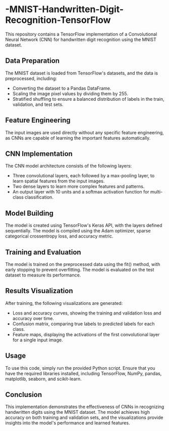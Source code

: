 # -MNIST-Handwritten-Digit-Recognition-TensorFlow

This repository contains a TensorFlow implementation of a Convolutional Neural Network (CNN) for handwritten digit recognition using the MNIST dataset.

## Data Preparation
The MNIST dataset is loaded from TensorFlow's datasets, and the data is preprocessed, including:

* Converting the dataset to a Pandas DataFrame.
* Scaling the image pixel values by dividing them by 255.
* Stratified shuffling to ensure a balanced distribution of labels in the train, validation, and test sets.

## Feature Engineering
The input images are used directly without any specific feature engineering, as CNNs are capable of learning the important features automatically.

## CNN Implementation
The CNN model architecture consists of the following layers:

* Three convolutional layers, each followed by a max-pooling layer, to learn spatial features from the input images.
* Two dense layers to learn more complex features and patterns.
* An output layer with 10 units and a softmax activation function for multi-class classification.

## Model Building
The model is created using TensorFlow's Keras API, with the layers defined sequentially. The model is compiled using the Adam optimizer, sparse categorical crossentropy loss, and accuracy metric.

## Training and Evaluation
The model is trained on the preprocessed data using the fit() method, with early stopping to prevent overfitting. The model is evaluated on the test dataset to measure its performance.

## Results Visualization
After training, the following visualizations are generated:

* Loss and accuracy curves, showing the training and validation loss and accuracy over time.
* Confusion matrix, comparing true labels to predicted labels for each class.
* Feature maps, displaying the activations of the first convolutional layer for a single input image.

## Usage
To use this code, simply run the provided Python script. Ensure that you have the required libraries installed, including TensorFlow, NumPy, pandas, matplotlib, seaborn, and scikit-learn.

## Conclusion
This implementation demonstrates the effectiveness of CNNs in recognizing handwritten digits using the MNIST dataset. The model achieves high accuracy on both training and validation sets, and the visualizations provide insights into the model's performance and learned features.

